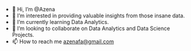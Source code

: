- 👋 Hi, I’m @Azena
- 👀 I’m interested in providing valuable insights from those insane data.
- 🌱 I’m currently learning Data Analytics.
- 💞️ I’m looking to collaborate on Data Analytics and Data Science Projects.
- 📫 How to reach me azenafa@gmail.com

<!---
Azena8/Azena8 is a ✨ special ✨ repository because its `README.md` (this file) appears on your GitHub profile.
You can click the Preview link to take a look at your changes.
--->
